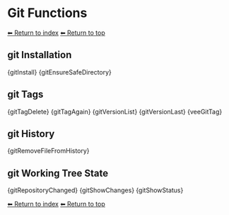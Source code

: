 # Git Functions

[⬅ Return to index](index.md)
[⬅ Return to top](../index.md)

## git Installation

{gitInstall}
{gitEnsureSafeDirectory}

## git Tags

{gitTagDelete}
{gitTagAgain}
{gitVersionList}
{gitVersionLast}
{veeGitTag}

## git History

{gitRemoveFileFromHistory}

## git Working Tree State

{gitRepositoryChanged}
{gitShowChanges}
{gitShowStatus}

[⬅ Return to index](index.md)
[⬅ Return to top](../index.md)
